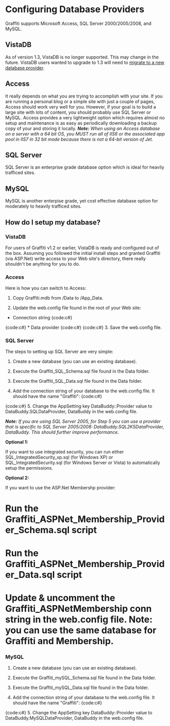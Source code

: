 # Configuring Database Providers

Graffiti supports Microsoft Access, SQL Server 2000/2005/2008, and MySQL.

## VistaDB 
As of version 1.3, VistaDB is no longer supported. This may change in the future.
VistaDB users wanted to upgrade to 1.3 will need to [migrate to a new database provider](Upgrading-a-Graffiti-Database).

## Access 
It really depends on what you are trying to accomplish with your site. If you are running a personal blog or a simple site with just a couple of pages, Access should work very well for you. However, if your goal is to build a large site with lots of content, you should probably use SQL Server or MySQL. 
Access provides a very lightweight option which requires almost no setup and maintenance is as easy as periodically downloading a backup copy of your and storing it locally. 
_**Note:** When using an Access database on a server with a 64 bit OS, you MUST run all of IIS6 or the associated app pool in IIS7 in 32 bit mode because there is not a 64-bit version of Jet._

## SQL Server 
SQL Server is an enterprise grade database option which is ideal for heavily trafficed sites.

## MySQL
MySQL is another enterpise grade, yet cost effective database option for moderately to heavily trafficed sites.

## How do I setup my database?
### VistaDB

For users of Graffiti v1.2 or earlier, VistaDB is ready and configured out of the box. Assuming you followed the initial install steps and granted Graffiti (via ASP.Net) write access to your Web site's directory, there really shouldn't be anything for you to do. 

### Access

Here is how you can switch to Access: 

1. Copy Graffiti.mdb from /Data to /App_Data. 

2. Update the web.config file found in the root of your Web site:   
* Connection string
{code:c#}
<add name="Graffiti" connectionString="Provider=Microsoft.Jet.OLEDB.4.0;Data Source=|DATADIRECTORY|\Graffiti.mdb;Persist Security Info=True" /> 
{code:c#}
* Data provider 
{code:c#}
<add key="DataBuddy::Provider" value="DataBuddy.MSAccessProvider, DataBuddy"/> 
{code:c#}
3. Save the web.config file. 

### SQL Server

The steps to setting up SQL Server are very simple:

1. Create a new database (you can use an existing database).

2. Execute the Graffiti_SQL_Schema.sql file found in the Data folder.

3. Execute the Graffiti_SQL_Data.sql file found in the Data folder.

4. Add the connection string of your database to the web.config file. It should have the name "Graffiti":
{code:c#}
<add name="Graffiti" connectionString="server=SERVER;uid=;pwd=;Trusted_Connection=yes;database=DATABASE_NAME"/>
{code:c#}
5. Change the AppSetting key DataBuddy::Provider value to DataBuddy.SQLDataProvider, DataBuddy in the web.config file.

_**Note:** If you are using SQL Server 2005, for Step 5 you can use a provider that is specific to SQL Server 2005/2008: DataBuddy.SQL2K5DataProvider, DataBuddy. This should further improve performance._

**Optional 1:**

If you want to use integrated security, you can run either SQL_IntegratedSecurity_xp.sql (for Windows XP) or SQL_IntegratedSecurity.sql (for Windows Server or Vista) to automatically setup the permissions.

**Optional 2:**

If you want to use the ASP.Net Membershp provider:
# Run the Graffiti_ASPNet_Membership_Provider_Schema.sql script
# Run the Graffiti_ASPNet_Membership_Provider_Data.sql script
# Update & uncomment the Graffiti_ASPNetMembership conn string in the web.config file. Note: you can use the same database for Graffiti and Membership.


### MySQL

1. Create a new database (you can use an existing database).

2. Execute the Graffiti_mySQL_Schema.sql file found in the Data folder.

3. Execute the Graffiti_mySQL_Data.sql file found in the Data folder.

4. Add the connection string of your database to the web.config file. It should have the name "Graffiti":
{code:c#}
<add name="Graffiti" connectionString="server=127.0.0.1;uid=graffiti;pwd=yourStrongPasswordHere;database=Graffiti"/>
{code:c#}
5. Change the AppSetting key DataBuddy::Provider value to DataBuddy.MySQLDataProvider, DataBuddy in the web.config file.